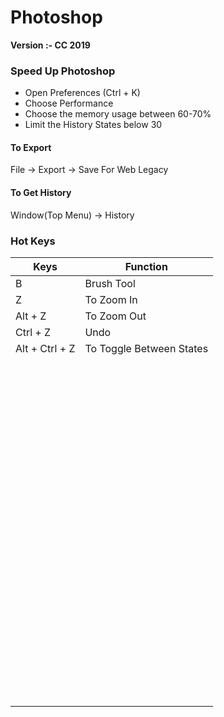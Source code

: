 # Photoshop

**Version :- CC 2019**

### Speed Up Photoshop

- Open Preferences (Ctrl + K)
- Choose Performance
- Choose the memory usage between 60-70% 
- Limit the History States below 30

#### To Export

File -> Export -> Save For Web Legacy

#### To Get History 

Window(Top Menu) -> History

### Hot Keys

| Keys           | Function                 |
| -------------- | ------------------------ |
| B              | Brush Tool               |
| Z              | To Zoom In               |
| Alt + Z        | To Zoom Out              |
| Ctrl + Z       | Undo                     |
| Alt + Ctrl + Z | To Toggle Between States |
|                |                          |
|                |                          |
|                |                          |
|                |                          |
|                |                          |
|                |                          |
|                |                          |
|                |                          |
|                |                          |
|                |                          |
|                |                          |
|                |                          |
|                |                          |
|                |                          |
|                |                          |
|                |                          |
|                |                          |
|                |                          |
|                |                          |
|                |                          |
|                |                          |
|                |                          |
|                |                          |
|                |                          |
|                |                          |
|                |                          |
|                |                          |
|                |                          |
|                |                          |
|                |                          |
|                |                          |
|                |                          |
|                |                          |
|                |                          |
|                |                          |
|                |                          |
|                |                          |
|                |                          |
|                |                          |
|                |                          |
|                |                          |
|                |                          |
|                |                          |
|                |                          |
|                |                          |
|                |                          |
|                |                          |
|                |                          |
|                |                          |
|                |                          |
|                |                          |
|                |                          |
|                |                          |
|                |                          |
|                |                          |
|                |                          |
|                |                          |
|                |                          |
|                |                          |
|                |                          |
|                |                          |
|                |                          |
|                |                          |
|                |                          |
|                |                          |
|                |                          |
|                |                          |
|                |                          |
|                |                          |
|                |                          |
|                |                          |
|                |                          |
|                |                          |
|                |                          |
|                |                          |
|                |                          |
|                |                          |
|                |                          |
|                |                          |
|                |                          |
|                |                          |
|                |                          |
|                |                          |
|                |                          |
|                |                          |
|                |                          |
|                |                          |
|                |                          |
|                |                          |
|                |                          |
|                |                          |
|                |                          |
|                |                          |



